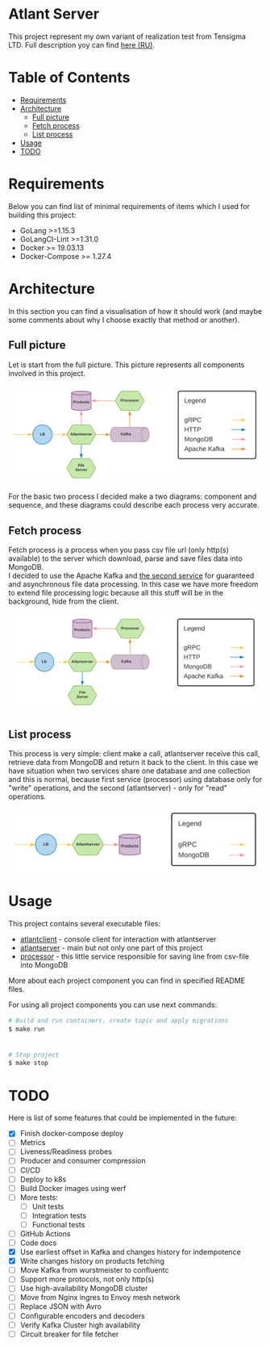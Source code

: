 Atlant Server
=================

This project represent my own variant of realization test from Tensigma LTD. Full description yoy can find [here (RU)](DESCRIPTION_RU.md).

<!-- place badges here -->


# Table of Contents

- [Requirements](#requirements)
- [Architecture](#architecture)
    - [Full picture](#full-picture)
    - [Fetch process](#fetch-process)
    - [List process](#list-process)
- [Usage](#usage)
- [TODO](#todo)


# Requirements

Below you can find list of minimal requirements of items which I used for building this project:

- GoLang >=1.15.3
- GoLangCI-Lint >=1.31.0
- Docker >= 19.03.13
- Docker-Compose >= 1.27.4


# Architecture

In this section you can find a visualisation of how it should work (and maybe some comments about why I choose exactly that method or another).

## Full picture

Let is start from the full picture. This picture represents all components involved in this project.

![Full Component Diagram](img/full_component_diagram.png)

For the basic two process I decided make a two diagrams: component and sequence, and these diagrams could describe each process very accurate.

## Fetch process

Fetch process is a process when you pass csv file url (only http(s) available) to the server which download, parse and save files data into MongoDB.  
I decided to use the Apache Kafka and [the second service](cmd/processor) for guaranteed and asynchronous file data processing. 
In this case we have more freedom to extend file processing logic because all this stuff will be in the background, hide from the client.

![Fetch Component Diagram](img/fetch_component_diagram.png)

<!-- place for UML diagram -->

## List process

This process is very simple: client make a call, atlantserver receive this call, retrieve data from MongoDB and return it back to the client.
In this case we have situation when two services share one database and one collection and this is normal, 
because first service (processor) using database only for "write" operations, and the second (atlantserver) - only for "read" operations.

![List Component Diagram](img/list_component_diagram.png)

<!-- place for UML diagram -->


# Usage

This project contains several executable files:

- [atlantclient](cmd/atlantclient/README.md) - console client for interaction with atlantserver
- [atlantserver](cmd/atlantserver/README.md) - main but not only one part of this project
- [processor](cmd/processor/README.md) - this little service responsible for saving line from csv-file into MongoDB

More about each project component you can find in specified README files.

For using all project components you can use next commands:

```bash
# Build and run containers, create topic and apply migrations
$ make run


# Stop project
$ make stop
```

# TODO

Here is list of some features that could be implemented in the future:

- [x] Finish docker-compose deploy
- [ ] Metrics
- [ ] Liveness/Readiness probes
- [ ] Producer and consumer compression
- [ ] CI/CD
- [ ] Deploy to k8s
- [ ] Build Docker images using werf
- [ ] More tests:
    - [ ] Unit tests
    - [ ] Integration tests
    - [ ] Functional tests
- [ ] GitHub Actions
- [ ] Code docs
- [x] Use earliest offset in Kafka and changes history for indempotence
- [x] Write changes history on products fetching
- [ ] Move Kafka from wurstmeister to confluentc
- [ ] Support more protocols, not only http(s)
- [ ] Use high-availability MongoDB cluster
- [ ] Move from Nginx ingres to Envoy mesh network
- [ ] Replace JSON with Avro
- [ ] Configurable encoders and decoders
- [ ] Verify Kafka Cluster high availability
- [ ] Circuit breaker for file fetcher
